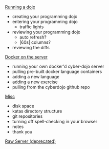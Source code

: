 
[Running a dojo](running-a-dojo.md)
  * creating your programming dojo
  * entering your programming dojo
    * traffic lights
  * reviewing your programming dojo
    * auto refresh?
    * |60s| columns?
  * reviewing the diffs

[Docker on the server](docker-server.md)
  * running your own docker'd cyber-dojo server
  * pulling pre-built docker language containers
  * adding a new language
  * adding a new exercise
  * pulling from the cyberdojo github repo

[Misc](misc.md)
  * disk space
  * katas directory structure
  * git repositories
  * turning off spell-checking in your browser
  * notes
  * thank you
  
[Raw Server (deprecated)](raw-server.md)
